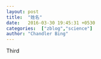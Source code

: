 ```yaml
---
layout: post
title:  "姓名"
date:   2016-03-30 19:45:31 +0530
categories:  ["zblog","science"]
author: "Chandler Bing"
---
```

Third
